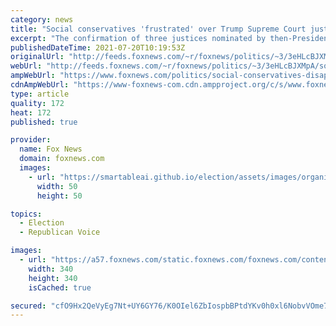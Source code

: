```yaml
---
category: news
title: "Social conservatives 'frustrated' over Trump Supreme Court justices' rulings"
excerpt: "The confirmation of three justices nominated by then-President Trump has shifted the balance of power on the Supreme Court to a 6-3 majority for conservatives. But a high court feared by liberals and celebrated by conservatives hasn't delivered as expected, leaving some on the right feeling let down."
publishedDateTime: 2021-07-20T10:19:53Z
originalUrl: "http://feeds.foxnews.com/~r/foxnews/politics/~3/3eHLcBJXMpA/social-conservatives-disappointment-trump-supreme-court-justices-rulings"
webUrl: "http://feeds.foxnews.com/~r/foxnews/politics/~3/3eHLcBJXMpA/social-conservatives-disappointment-trump-supreme-court-justices-rulings"
ampWebUrl: "https://www.foxnews.com/politics/social-conservatives-disappointment-trump-supreme-court-justices-rulings.amp"
cdnAmpWebUrl: "https://www-foxnews-com.cdn.ampproject.org/c/s/www.foxnews.com/politics/social-conservatives-disappointment-trump-supreme-court-justices-rulings.amp"
type: article
quality: 172
heat: 172
published: true

provider:
  name: Fox News
  domain: foxnews.com
  images:
    - url: "https://smartableai.github.io/election/assets/images/organizations/foxnews.com-50x50.jpg"
      width: 50
      height: 50

topics:
  - Election
  - Republican Voice

images:
  - url: "https://a57.foxnews.com/static.foxnews.com/foxnews.com/content/uploads/2019/03/340/340/PaulSteinhauser.jpg?ve=1&tl=1"
    width: 340
    height: 340
    isCached: true

secured: "cfO9Hx2QeVyEg7Nt+UY6GY76/K0OIel6ZbIospbBPtdYKv0h0xl6NobvVOme7mL7e55FEaeSNoxyHVQvsbx6DOiNrGsNgrY6db0DEWqvpiu4XplwWmXNlyu4sUZpQc7ExG5Qj4fk9RdPxOmZp2U8i8I9HtlqHKuB/OR7epzOlR69HZfsHSwQM0XAUKAHfoLWhy52w3X9sPcGOLk/Q7yJSg8YRtJEPUibMUx9Eprr+FxsqkVVhooODuvfrXBTcaeok+WIkq3wOPGIf0h9hx7rI3zcXnjQ/+C1NXImOfjnIbgRXcqINyOjr/FH53tj/fbT1pCneB+nbtQn2WZXe+HdIsfYKyhJk4iSxScIlBVYuhY=;qWFe74O8YsX8j0tXwzNq2g=="
---
```


